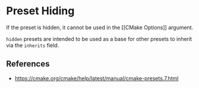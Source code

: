 # Preset Hiding

If the preset is hidden, it cannot be used in the [[CMake Options]] argument.

`hidden` presets are intended to be used as a base for other presets to inherit via the `inherits` field.

## References

- https://cmake.org/cmake/help/latest/manual/cmake-presets.7.html
